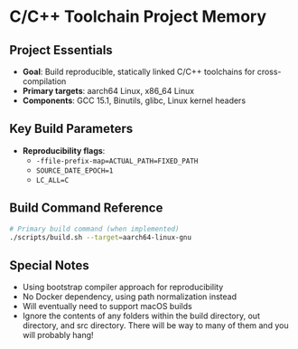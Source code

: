 # C/C++ Toolchain Project Memory

## Project Essentials

- **Goal**: Build reproducible, statically linked C/C++ toolchains for cross-compilation
- **Primary targets**: aarch64 Linux, x86_64 Linux
- **Components**: GCC 15.1, Binutils, glibc, Linux kernel headers

## Key Build Parameters

- **Reproducibility flags**: 
  - `-ffile-prefix-map=ACTUAL_PATH=FIXED_PATH`
  - `SOURCE_DATE_EPOCH=1`
  - `LC_ALL=C`

## Build Command Reference

```bash
# Primary build command (when implemented)
./scripts/build.sh --target=aarch64-linux-gnu
```

## Special Notes

- Using bootstrap compiler approach for reproducibility
- No Docker dependency, using path normalization instead
- Will eventually need to support macOS builds
- Ignore the contents of any folders within the build directory, out directory, and src directory. There will be way to many of them and you will probably hang!
